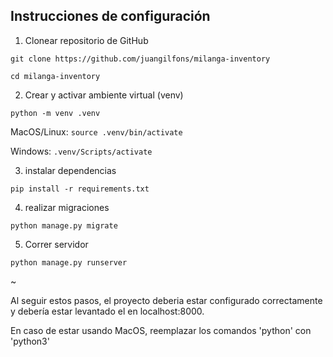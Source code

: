 ## Instrucciones de configuración

1. Clonear repositorio de GitHub

```git clone https://github.com/juangilfons/milanga-inventory```

```cd milanga-inventory```


2. Crear y activar ambiente virtual (venv)

```python -m venv .venv```

MacOS/Linux: ```source .venv/bin/activate```

Windows: ```.venv/Scripts/activate```


3. instalar dependencias

```pip install -r requirements.txt```


4. realizar migraciones

```python manage.py migrate```


5. Correr servidor

```python manage.py runserver```

~

Al seguir estos pasos, el proyecto deberia estar configurado correctamente y debería estar levantado el en localhost:8000.

En caso de estar usando MacOS, reemplazar los comandos 'python' con 'python3'
